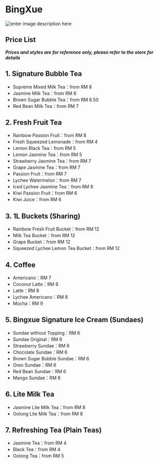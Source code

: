 ﻿# BingXue

![enter image description here](https://img.xmummap.com/G_bingxue_logo.png)

## Price List

***Prices and styles are for reference only, please refer to the store for details***

## 1. Signature Bubble Tea
- Supreme Mixed Milk Tea：from RM 8  
- Jasmine Milk Tea：from RM 6  
- Brown Sugar Bubble Tea：from RM 6.50  
- Red Bean Milk Tea：from RM 7  


## 2. Fresh Fruit Tea
- Rainbow Passion Fruit：from RM 8  
- Fresh Squeezed Lemonade：from RM 4  
- Lemon Black Tea：from RM 5  
- Lemon Jasmine Tea：from RM 5  
- Strawberry Jasmine Tea：from RM 7  
- Grape Jasmine Tea：from RM 7  
- Passion Fruit：from RM 7  
- Lychee Watermelon：from RM 7  
- Iced Lychee Jasmine Tea：from RM 8  
- Kiwi Passion Fruit：from RM 6  
- Kiwi Juice：from RM 6  


## 3. 1L Buckets (Sharing)
- Rainbow Fresh Fruit Bucket：from RM 12  
- Milk Tea Bucket：from RM 12  
- Grape Bucket：from RM 12  
- Squeezed Lychee Lemon Tea Bucket：from RM 12  


## 4. Coffee
- Americano：RM 7  
- Coconut Latte：RM 8  
- Latte：RM 8  
- Lychee Americano：RM 8  
- Mocha：RM 9  


## 5. Bingxue Signature Ice Cream (Sundaes)
- Sundae without Topping：RM 6  
- Sundae Original：RM 6  
- Strawberry Sundae：RM 6  
- Chocolate Sundae：RM 6  
- Brown Sugar Bubble Sundae：RM 6  
- Oreo Sundae：RM 6  
- Red Bean Sundae：RM 6  
- Mango Sundae：RM 6  


## 6. Lite Milk Tea
- Jasmine Lite Milk Tea：from RM 8  
- Oolong Lite Milk Tea：from RM 8  


## 7. Refreshing Tea (Plain Teas)
- Jasmine Tea：from RM 4  
- Black Tea：from RM 4  
- Oolong Tea：from RM 5  


